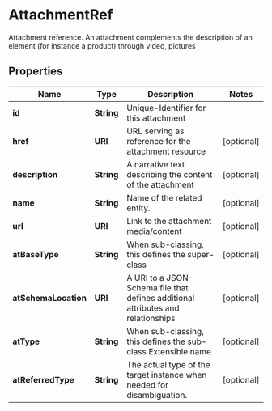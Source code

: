 

# AttachmentRef

Attachment reference. An attachment complements the description of an element (for instance a product) through video, pictures
## Properties

Name | Type | Description | Notes
------------ | ------------- | ------------- | -------------
**id** | **String** | Unique-Identifier for this attachment | 
**href** | **URI** | URL serving as reference for the attachment resource |  [optional]
**description** | **String** | A narrative text describing the content of the attachment |  [optional]
**name** | **String** | Name of the related entity. |  [optional]
**url** | **URI** | Link to the attachment media/content |  [optional]
**atBaseType** | **String** | When sub-classing, this defines the super-class |  [optional]
**atSchemaLocation** | **URI** | A URI to a JSON-Schema file that defines additional attributes and relationships |  [optional]
**atType** | **String** | When sub-classing, this defines the sub-class Extensible name |  [optional]
**atReferredType** | **String** | The actual type of the target instance when needed for disambiguation. |  [optional]



